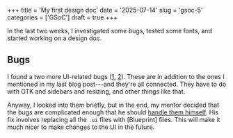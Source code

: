 +++
title      = 'My first design doc'
date       = '2025-07-14'
slug       = 'gsoc-5'
categories = ['GSoC']
draft      = true
+++

In the last two weeks, I investigated some bugs, tested some fonts, and started working on a design doc.

## Bugs

I found a two more UI-related bugs ([1](https://gitlab.gnome.org/jrb/crosswords/-/issues/280), [2](https://gitlab.gnome.org/jrb/crosswords/-/issues/282)). These are in addition to the ones I mentioned in my last blog post---and they're all connected. They have to do with GTK and sidebars and resizing, and other things like that. 

Anyway, I looked into them briefly, but in the end, my mentor decided that the bugs are complicated enough that he should [handle them himself](https://gitlab.gnome.org/jrb/crosswords/-/merge_requests/258). His fix involves replacing all the `.ui` files with [Blueprint] files. This will make it much nicer to make changes to the UI in the future.